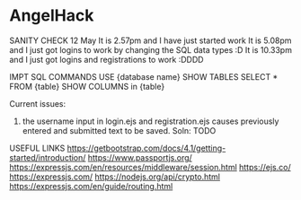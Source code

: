# AngelHack

SANITY CHECK 12 May
It is 2.57pm and I have just started work
It is 5.08pm and I just got logins to work by changing the SQL data types :D
It is 10.33pm and I just got logins and registrations to work :DDDD

IMPT SQL COMMANDS
USE {database name}
SHOW TABLES
SELECT \* FROM {table}
SHOW COLUMNS in {table}

Current issues:

1. the username input in login.ejs and registration.ejs causes previously entered and submitted text to be saved.
   Soln: TODO

USEFUL LINKS
https://getbootstrap.com/docs/4.1/getting-started/introduction/
https://www.passportjs.org/
https://expressjs.com/en/resources/middleware/session.html
https://ejs.co/
https://expressjs.com/
https://nodejs.org/api/crypto.html
https://expressjs.com/en/guide/routing.html
